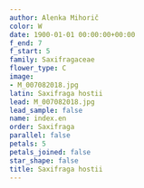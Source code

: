```yaml
---
author: Alenka Mihorič
color: W
date: 1900-01-01 00:00:00+00:00
f_end: 7
f_start: 5
family: Saxifragaceae
flower_type: C
image:
- M_007082018.jpg
latin: Saxifraga hostii
lead: M_007082018.jpg
lead_sample: false
name: index.en
order: Saxifraga
parallel: false
petals: 5
petals_joined: false
star_shape: false
title: Saxifraga hostii
---
```

